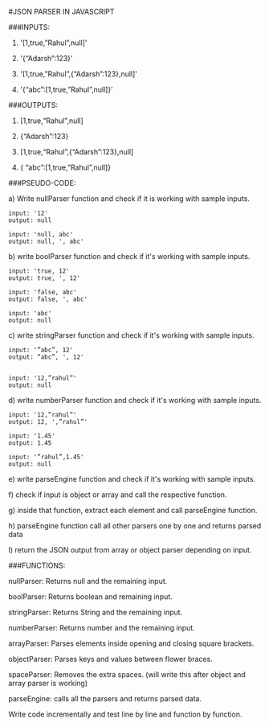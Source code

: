 

#JSON PARSER IN JAVASCRIPT


###INPUTS:

1. '[1,true,”Rahul”,null]'


2. '{“Adarsh”:123}'


3. '[1,true,”Rahul”,{“Adarsh”:123},null]'


4. '{“abc”:[1,true,”Rahul”,null]}'


###OUTPUTS:


1. [1,true,“Rahul”,null]


2. {“Adarsh”:123}


3. [1,true,“Rahul”,{“Adarsh”:123},null]


4. { “abc”:[1,true,”Rahul”,null]}



###PSEUDO-CODE:


a) Write nullParser function and check if it is working with sample inputs.
	
	input: '12'
	output: null

	input: 'null, abc'
	output: null, ', abc'

b) write boolParser function and check if it's working with sample inputs.
	
	input: 'true, 12'
	output: true, ', 12'

	input: 'false, abc'
	output: false, ', abc'

	input: 'abc'
	output: null


c) write stringParser function and check if it's working with sample inputs.
	
	input: '”abc”, 12'
	output: “abc”, ', 12'


	input: '12,”rahul”'
	output: null

d) write numberParser function and check if it's working with sample inputs.

	input: '12,”rahul”'
	output: 12, ',”rahul”'

	input: '1.45'
	output: 1.45

	input: '”rahul”,1.45'
	output: null

e) write parseEngine function and check if it's working with sample inputs.

f) check if input is object or array and call the respective function.

g) inside that function, extract each element and call parseEngine function.

h) parseEngine function call all other parsers one by one and returns parsed data

I) return the JSON output from array or object parser depending on input.


###FUNCTIONS:

nullParser: Returns null and the remaining input.

boolParser: Returns boolean and remaining input.

stringParser: Returns String and the remaining input.

numberParser: Returns number and the remaining input.

arrayParser: Parses elements inside opening and closing square brackets.

objectParser: Parses keys and values between flower braces.

spaceParser: Removes the extra spaces. (will write this after object and array parser is working)

parseEngine: calls all the parsers and returns parsed data.

Write code incrementally and test line by line and function by function.


